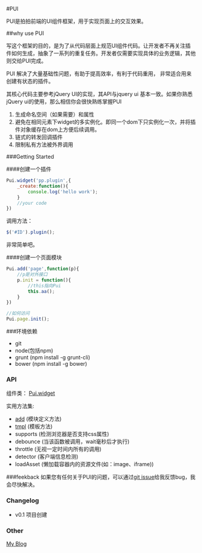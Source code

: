 #PUI

PUI是拍拍前端的UI组件框架，用于实现页面上的交互效果。

##why use PUI

写这个框架的目的，是为了从代码层面上规范UI组件代码。让开发者不再关注插件如何生成，抽象了一系列的重复任务。开发者仅需要实现具体的业务逻辑，其他则交给PUI完成。

PUI 解决了大量基础性问题，有助于提高效率，有利于代码重用， 非常适合用来创建有状态的插件。

其核心代码主要参考jQuery UI的实现，其API与jquery ui 基本一致。如果你熟悉jQuery ui的使用，那么相信你会很快熟练掌握PUI

1. 生成命名空间（如果需要）和属性
2. 避免在相同元素下widget的多实例化。即同一个dom下只实例化一次，并将插件对象缓存在dom上方便后续调用。
3. 链式的转发回调插件
4. 限制私有方法被外界调用

###Getting Started

####创建一个插件
```js
Pui.widget('pp.plugin',{
    _create:function(){
        console.log('hello work');
    }
    //your code
})
```
调用方法：
```js
$('#ID').plugin();
```

非常简单吧。

####创建一个页面模块
```js
Pui.add('page',function(p){
    //p是对外接口
    p.init = function(){
        //this指向Pui
        this.aa();
    }
})

//如何访问
Pui.page.init();
```

###环境依赖
* git
* node(包括npm)
* grunt (npm install -g grunt-cli)
* bower (npm install -g bower)


### API

组件类：
 [Pui.widget](https://github.com/baofen14787/pui/issues/1)

实用方法集:

*  [add](https://github.com/baofen14787/pui/blob/master/docs/add.md) (模块定义方法)
*  [tmpl](https://github.com/baofen14787/pui/issues/2) (模板方法)
*  supports (检测浏览器是否支持css属性)
*  debounce (当该函数被调用，wait毫秒后才执行)
*  throttle (无视一定时间内所有的调用)
*  detector (客户端信息检测)
*  loadAsset (懒加载容器内的资源文件(如：image、iframe))

###feekback
如果您有任何关于PUI的问题，可以通过[git issue](https://github.com/baofen14787/pui/issues)给我反馈bug，我会尽快解决。


### Changelog
* v0.1 项目创建

### Other
[My Blog](http://www.ghugo.com)